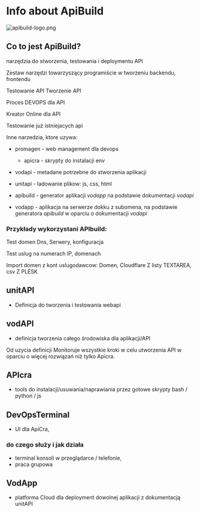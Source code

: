 # Info about ApiBuild

![apibuild-logo.png](http://logo.apibuild.com//apibuild-logo.png)

## Co to jest ApiBuild?

narzędzia do stworzenia, testowania i deploymentu API

Zestaw narzędzi towarzyszący programiście w tworzeniu backendu, frontendu

Testowanie API
Tworzenie API

Proces DEVOPS dla API

Kreator Online dla API

Testowanie już istniejacych api

Inne narzedzia, ktore uzywa:

+ promagen - web management dla devops
	+ apicra - skrypty do instalacji env

+ vodapi - metadane potrzebne do stworzenia aplikacji	
+ unitapi - ladowanie plikow: js, css, html	
+ apibuild - generator aplikacji *vodapp* na podstawie dokumentacji *vodapi*
+ vodapp - aplikacja na serwerze dokku z subomena, na podstawie generatora *apibuild* w oparciu o dokumentacji *vodapi*


### Przykłady wykorzystani APIbuild:

Test domen
	Dns,
	Serwery, konfiguracja
	
Test uslug na numerach IP, domenach

Import domen z kont uslugodawcow:
Domen, 
Cloudflare
Z listy TEXTAREA, csv
Z PLESK


## unitAPI
-  Definicja do tworzenia i testowania webapi

## vodAPI
- definicja tworzenia całego środowiska dla aplikacji/API

Od uzycia definicji
Monitoruje wszystkie kroki w celu utworzenia API w oparciu o więcej rozwiązań niż tylko Apicra.

## APIcra 
- tools do instalacji/usuwania/naprawiania przez gotowe skrypty bash / python / js

## DevOpsTerminal
- UI dla ApiCra, 

### do czego służy i jak działa
+ terminal konsoli w przeglądarce / telefonie, 
+ praca grupowa


## VodApp
- platforma Cloud dla deployment dowolnej aplikacji z dokumentacją unitAPI

